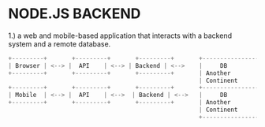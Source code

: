 # NODE.JS BACKEND
1.) a web and mobile-based application that interacts with a backend system and a remote database.
```node.js
+---------+       +---------+       +---------+       +----------------+
| Browser | <--> |  API    | <--> | Backend | <-->    |     DB         |
+---------+       +---------+       +---------+       | Another        |
                                                      | Continent      |
+---------+       +---------+       +---------+       +----------------+
| Mobile  | <--> |  API    | <-->  | Backend | <-->   |     DB         |
+---------+       +---------+       +---------+       | Another        |
                                                      | Continent      |
                                                      +----------------+
```


